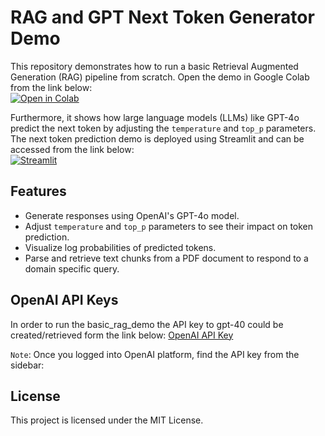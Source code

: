 # RAG and GPT Next Token Generator Demo

This repository demonstrates how to run a basic Retrieval Augmented Generation (RAG) pipeline from scratch. Open the demo in Google Colab from the link below:   
<a href="https://colab.research.google.com/github/Farhad-Davaripour/Navigating_GenAI/blob/main/rag/basic_rag_demo.ipynb" target="_parent">
    <img src="https://colab.research.google.com/assets/colab-badge.svg" alt="Open in Colab"/>
</a>

 Furthermore, it shows how large language models (LLMs) like GPT-4o predict the next token by adjusting the `temperature` and `top_p` parameters. The next token prediction demo is deployed using Streamlit and can be accessed from the link below:   
 [![Streamlit](https://static.streamlit.io/badges/streamlit_badge_black_white.svg)](https://navigating-genai.streamlit.app/)

## Features

- Generate responses using OpenAI's GPT-4o model.
- Adjust `temperature` and `top_p` parameters to see their impact on token prediction.
- Visualize log probabilities of predicted tokens.
- Parse and retrieve text chunks from a PDF document to respond to a domain specific query.

## OpenAI API Keys
In order to run the basic_rag_demo the API key to gpt-40 could be created/retrieved form the link below:
[OpenAI API Key](https://platform.openai.com/docs/overview)

`Note`: Once you logged into OpenAI platform, find the API key from the sidebar:

## License
This project is licensed under the MIT License.
